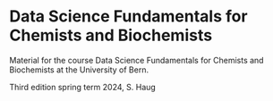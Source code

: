 # Data Science Fundamentals for Chemists and Biochemists

Material for the course Data Science Fundamentals for Chemists and Biochemists at the University of Bern. 

Third edition spring term 2024, S. Haug
